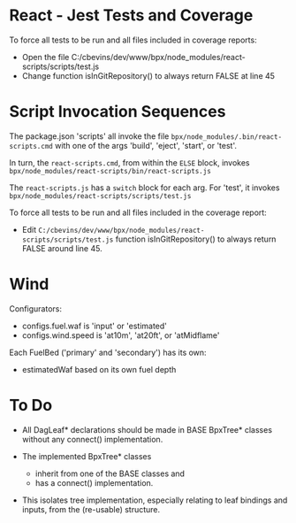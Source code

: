 # React - Jest Tests and Coverage

To force all tests to be run and all files included in coverage reports:
- Open the file C:/cbevins/dev/www/bpx/node_modules/react-scripts/scripts/test.js
- Change function isInGitRepository() to always return FALSE at line 45

# Script Invocation Sequences

The package.json 'scripts' all invoke the file <code>bpx/node_modules/.bin/react-scripts.cmd</code> with one of the args 'build', 'eject', 'start', or 'test'.

In turn, the <code>react-scripts.cmd</code>, from within the <code>ELSE</code> block, invokes <code>bpx/node_modules/react-scripts/bin/react-scripts.js</code>

The <code>react-scripts.js</code> has a <code>switch</code> block for each arg.
For 'test', it invokes <code>bpx/node_modules/react-scripts/scripts/test.js</code>

To force all tests to be run and all files included in the coverage report:
- Edit <code>C:/cbevins/dev/www/bpx/node_modules/react-scripts/scripts/test.js</code> function isInGitRepository() to always return FALSE around line 45.

# Wind

Configurators:
- configs.fuel.waf is 'input' or 'estimated'
- configs.wind.speed is 'at10m', 'at20ft', or 'atMidflame'

Each FuelBed ('primary' and 'secondary') has its own:
- estimatedWaf based on its own fuel depth

# To Do
- All DagLeaf* declarations should be made in BASE BpxTree* classes
  without any connect() implementation.

- The implemented BpxTree* classes
  - inherit from one of the BASE classes and
  - has a connect() implementation.

- This isolates tree implementation, especially relating to leaf bindings and inputs, from the (re-usable) structure.
